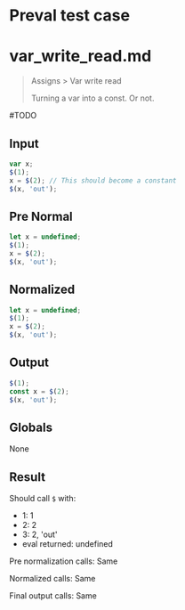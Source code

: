 # Preval test case

# var_write_read.md

> Assigns > Var write read
>
> Turning a var into a const. Or not.

#TODO

## Input

`````js filename=intro
var x;
$(1);
x = $(2); // This should become a constant
$(x, 'out');
`````

## Pre Normal

`````js filename=intro
let x = undefined;
$(1);
x = $(2);
$(x, 'out');
`````

## Normalized

`````js filename=intro
let x = undefined;
$(1);
x = $(2);
$(x, 'out');
`````

## Output

`````js filename=intro
$(1);
const x = $(2);
$(x, 'out');
`````

## Globals

None

## Result

Should call `$` with:
 - 1: 1
 - 2: 2
 - 3: 2, 'out'
 - eval returned: undefined

Pre normalization calls: Same

Normalized calls: Same

Final output calls: Same
